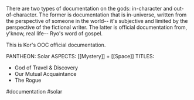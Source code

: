 There are two types of documentation on the gods: in-character and out-of-character. The former is documentation that is in-universe, written from the perspective of someone in the world-- it's subjective and limited by the perspective of the fictional writer. The latter is official documentation from, y'know, real life-- Ryo's word of gospel. 

This is Kor's OOC official documentation.

PANTHEON: Solar
ASPECTS: [[Mystery]] + [[Space]]
TITLES:
- God of Travel & Discovery
- Our Mutual Acquaintance 
- The Rogue

#documentation #solar 